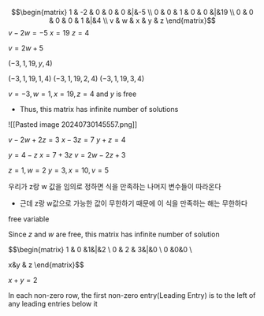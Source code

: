 $$\begin{matrix}
1 & -2 & 0 & 0 & 0 &|&-5 \\
0 & 0 & 1 & 0 & 0 &|&19 \\
0 & 0 & 0 & 0 & 1 &|&4 \\
v & w & x & y & z
\end{matrix}$$
$v-2w=-5$
$x=19$
$z=4$

$v=2w+5$

$(-3,1,19,y,4)$

$(-3,1,19,1,4)$
$(-3,1,19,2,4)$
$(-3,1,19,3,4)$

$v=-3, w=1, x=19, z=4$ and $y$ is free
- Thus, this matrix has infinite number of solutions

![[Pasted image 20240730145557.png]]

$v-2w+2z=3$
$x-3z=7$
$y+z=4$

$y=4-z$
$x=7+3z$
$v=2w-2z+3$

$z=1, w=2$
$y=3, x=10, v=5$

우리가 z랑 w 값을 임의로 정하면 식을 만족하는 나머지 변수들이 따라온다
- 근데 z랑 w값으로 가능한 값이 무한하기 때문에 이 식을 만족하는 해는 무한하다

free variable

Since $z$ and $w$ are free, this matrix has infinite number of solution

$$\begin{matrix}
1 & 0 &1&|&2 \\
0 & 2 & 3&|&0 \\
0 &0&0 \\

x&y & z
\end{matrix}$$

$x+y=2$

In each non-zero row, the first non-zero entry(Leading Entry) is to the left of any leading entries below it